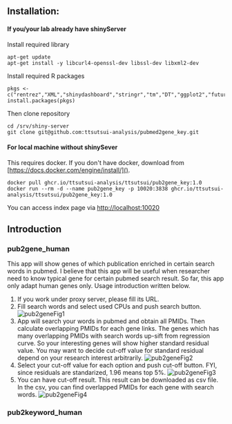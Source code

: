 ## Installation:

#### If you/your lab already have shinyServer
Install required library  

	apt-get update
	apt-get install -y libcurl4-openssl-dev libssl-dev libxml2-dev
	  	
Install required R packages

	pkgs <- c("rentrez","XML","shinydashboard","stringr","tm","DT","ggplot2","future","future.apply","progressr","pbapply","viridis","dplyr")  
	install.packages(pkgs)
	
Then clone repository  

	cd /srv/shiny-server
	git clone git@github.com:ttsutsui-analysis/pubmed2gene_key.git
	
#### For local machine without shinySever
This requires docker. If you don't have docker, download from [https://docs.docker.com/engine/install/]().  

	docker pull ghcr.io/ttsutsui-analysis/ttsutsui/pub2gene_key:1.0
	docker run --rm -d --name pub2gene_key -p 10020:3838 ghcr.io/ttsutsui-analysis/ttsutsui/pub2gene_key:1.0
You can access index page via [http://localhost:10020]()

## Introduction
### pub2gene_human
 
This app will show genes of which publication enriched in certain search words in pubmed. I believe that this app will be useful when researcher need to know typical gene for certain pubmed search result. So far, this app only adapt human genes only.
Usage introduction written below.
 
1. If you work under proxy server, please fill its URL.
2. Fill search words and select used CPUs and push search button.
![pub2geneFig1](https://user-images.githubusercontent.com/116254113/197516372-fe2d17a1-bae4-4c4a-815c-244aabf1fc51.png)
3. App will search your words in pubmed and obtain all PMIDs. Then calculate overlapping PMIDs for each gene links. The genes which has many overlapping PMIDs with search words up-sift from regression curve. So your interesting genes will show higher standard residual value. You may want to decide cut-off value for standard residual depend on your research interest arbitrarily.
![pub2geneFig2](https://user-images.githubusercontent.com/116254113/197516557-8f925cd6-e507-4767-961a-89db7e5a5381.png)
4. Select your cut-off value for each option and push cut-off button. FYI, since residuals are standarized, 1.96 means top 5%.
![pub2geneFig3](https://user-images.githubusercontent.com/116254113/197518602-2d0b8fca-49c8-4f89-8638-9e6a8cb52c60.png)
5. You can have cut-off result. This result can be downloaded as csv file. In the csv, you can find overlapped PMIDs for each gene with search words.
![pub2geneFig4](https://user-images.githubusercontent.com/116254113/197518874-586c2a46-5a57-4cf9-87f2-b710012e3ec1.png)
  
### pub2keyword_human
